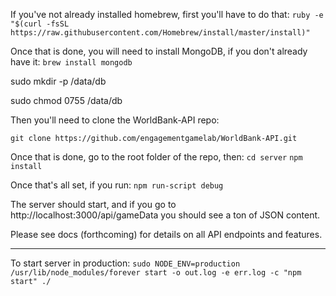 If you've not already installed homebrew, first you'll have to do that:
```ruby -e "$(curl -fsSL https://raw.githubusercontent.com/Homebrew/install/master/install)"```

Once that is done, you will need to install MongoDB, if you don't already have it:
```brew install mongodb```

sudo mkdir -p /data/db

sudo chmod 0755 /data/db

Then you'll need to clone the WorldBank-API repo:

```git clone https://github.com/engagementgamelab/WorldBank-API.git```

Once that is done, go to the root folder of the repo, then:
```cd server```
```npm install```

Once that's all set, if you run:
```npm run-script debug```

The server should start, and if you go to http://localhost:3000/api/gameData you should see a ton of JSON content.

Please see docs (forthcoming) for details on all API endpoints and features.

---------

To start server in production:
```sudo NODE_ENV=production /usr/lib/node_modules/forever start -o out.log -e err.log -c "npm start" ./```

